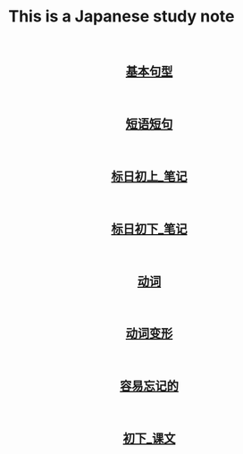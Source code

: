 # This is a Japanese study note
<br>
<center>

## [基本句型](./Base.md)

<br>

## [短语短句](./sentence.md)

<br>

## [标日初上_笔记](./Primary_A.md)

<br>

## [标日初下_笔记](./Primary_B.md)

<br>

## [动词](./Verb.md)

<br>

## [动词变形](./VerbConvert.md)
<br>

## [容易忘记的](./word.md)
<br>

## [初下_课文](./book.md)
</center>

